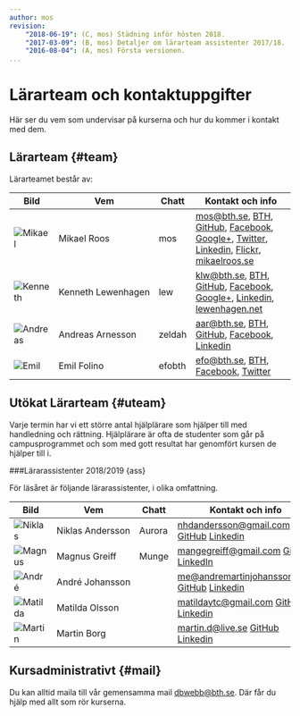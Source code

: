 ```yaml
---
author: mos
revision:
    "2018-06-19": (C, mos) Städning inför hösten 2018.
    "2017-03-09": (B, mos) Detaljer om lärarteam assistenter 2017/18.
    "2016-08-04": (A, mos) Första versionen.
...
```

Lärarteam och kontaktuppgifter
==================================

Här ser du vem som undervisar på kurserna och hur du kommer i kontakt med dem.



Lärarteam {#team}
--------------------------------------

Lärarteamet består av:

| Bild    | Vem         | Chatt | Kontakt och info |
|---------|-------------|-------|------------------|
| ![Mikael](image/mikael-roos/me-happy.jpg?w=100&h=100&cf) | Mikael&nbsp;Roos | mos   | mos@bth.se, [BTH](https://www.bth.se/?s=mos&searchtype=employee), [GitHub](https://github.com/mosbth), [Facebook](http://www.facebook.com/mikael.t.h.roos), [Google+](https://plus.google.com/u/0/+MikaelRoos/about),  [Twitter](http://twitter.com/mikael_roos), [Linkedin](http://www.linkedin.com/in/pt90mr), [Flickr](http://www.flickr.com/photos/mikaelroos/), [mikaelroos.se](http://mikaelroos.se) |
| ![Kenneth](image/lararteam/kenneth.jpg?w=100&h=100&cf) | Kenneth&nbsp;Lewenhagen | lew   | klw@bth.se, [BTH](https://www.bth.se/?s=klw&searchtype=employee), [GitHub](https://github.com/lewenhagen), [Facebook](http://www.facebook.com/kenneth.lewenhagen), [Google+](https://plus.google.com/u/0/+KennethLewenhagen1/about), [Linkedin](http://www.linkedin.com/in/kennethlewenhagen), [lewenhagen.net](http://lewenhagen.net) |
| ![Andreas](image/lararteam/andreas.png?w=100&h=100&cf) | Andreas&nbsp;Arnesson | zeldah   | aar@bth.se, [BTH](https://www.bth.se/?s=aar&searchtype=employee), [GitHub](https://github.com/AndreasArne), [Facebook](https://www.facebook.com/jaghatar.ansiktsbooken), [Linkedin](https://se.linkedin.com/in/andreas-arnesson-87a563b3)  |
| ![Emil](image/lararteam/emil.jpg?w=100&h=100&cf) | Emil&nbsp;Folino | efobth | efo@bth.se, [BTH](https://www.bth.se/?s=efo&searchtype=employee), [Facebook](https://facebook.com/emil.folino), [Twitter](https://twitter.com/emilfolino) |



Utökat Lärarteam {#uteam}
--------------------------------------

Varje termin har vi ett större antal hjälplärare som hjälper till med handledning och rättning. Hjälplärare är ofta de studenter som går på campusprogrammet och som med gott resultat har genomfört kursen de hjälper till i.



###Lärarassistenter 2018/2019 {ass}

För läsåret är följande lärarassistenter, i olika omfattning.

| Bild    | Vem         | Chatt | Kontakt och info |
|---------|-------------|-------|------------------|
| ![Niklas](https://s.gravatar.com/avatar/433d481f73525926b51c863a41f69d59?s=100) | Niklas&nbsp;Andersson | Aurora | nhdandersson@gmail.com [GitHub](https://github.com/AuroraBTH) [Linkedin](https://www.linkedin.com/in/niklas-andersson-37a29a153/) |
| ![Magnus](https://www.gravatar.com/avatar/f6519749cab15b46f612d0dfe249b5d7?s=100) | Magnus&nbsp;Greiff | Munge | mangegreiff@gmail.com [GitHub](https://github.com/MagnusGreiff/) [LinkedIn](https://www.linkedin.com/in/magnus-greiff-582907103/) |
| ![André](https://www.gravatar.com/avatar/a55a997be7994740f25ea42628d5d407?s=100) | André&nbsp;Johansson |  | me@andremartinjohansson.com [GitHub](https://github.com/andymartinj) [Linkedin](https://www.linkedin.com/in/andremartinjohansson/) |
| ![Matilda](image/lararteam/matilda.jpeg?w=100&h=100&cf) | Matilda&nbsp;Olsson |  | matildaytc@gmail.com [GitHub](https://github.com/Maoo17) [Linkedin](https://www.linkedin.com/in/matilda-olsson-726593159/) |
| ![Martin](https://sv.gravatar.com/userimage/145658893/8947805b418da95b793e335d06ffccca.png) | Martin&nbsp;Borg |  | martin.d@live.se [GitHub](https://github.com/mabn17) [Linkedin](https://www.linkedin.com/in/martin-borg-b0602b151/) |



Kursadministrativt {#mail}
--------------------------------------

Du kan alltid maila till vår gemensamma mail dbwebb@bth.se. Där får du hjälp med allt som rör kurserna.
